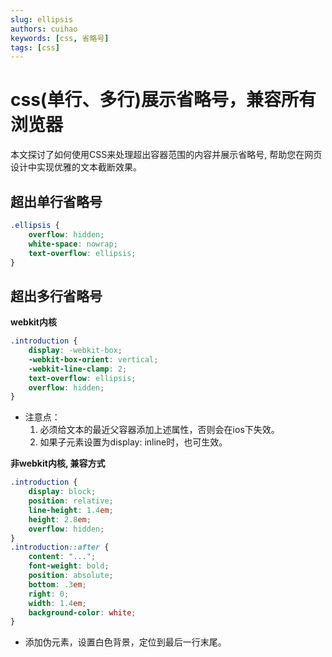 ```yaml
---
slug: ellipsis
authors: cuihao
keywords: [css, 省略号]
tags: [css]
---
```


# css(单行、多行)展示省略号，兼容所有浏览器
本文探讨了如何使用CSS来处理超出容器范围的内容并展示省略号, 帮助您在网页设计中实现优雅的文本截断效果。

<!--truncate-->
## 超出单行省略号
```CSS
.ellipsis {
    overflow: hidden;
    white-space: nowrap;
    text-overflow: ellipsis;
}
```

## 超出多行省略号
<b>webkit内核</b>
```CSS
.introduction {
    display: -webkit-box;
    -webkit-box-orient: vertical;
    -webkit-line-clamp: 2;
    text-overflow: ellipsis;
    overflow: hidden;
}
```
- 注意点：
    1. 必须给文本的最近父容器添加上述属性，否则会在ios下失效。
    2. 如果子元素设置为display: inline时，也可生效。

<b>非webkit内核, 兼容方式</b>
```CSS
.introduction {
    display: block;
    position: relative;
    line-height: 1.4em;
    height: 2.8em;
    overflow: hidden;
}
.introduction::after {
    content: "...";
    font-weight: bold;
    position: absolute;
    bottom: .3em;
    right: 0;
    width: 1.4em;
    background-color: white;
}
```
- 添加伪元素，设置白色背景，定位到最后一行末尾。
